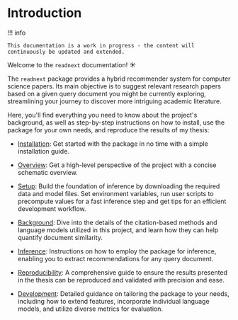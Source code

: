 # Introduction

!!! info

    This documentation is a work in progress - the content will continuously be updated and extended.

Welcome to the `readnext` documentation! ☀️

The `readnext` package provides a hybrid recommender system for computer science papers.
Its main objective is to suggest relevant research papers based on a given query document you might be currently exploring, streamlining your journey to discover more intriguing academic literature.

Here, you'll find everything you need to know about the project's background, as well as step-by-step instructions on how to install, use the package for your own needs, and reproduce the results of my thesis:

- [Installation](installation.md): Get started with the package in no time with a simple installation guide.

- [Overview](overview.md): Get a high-level perspective of the project with a concise schematic overview.

- [Setup](setup.md): Build the foundation of inference by downloading the required data and model files. Set environment variables, run user scripts to precompute values for a fast inference step and get tips for an efficient development workflow.

- [Background](background.md): Dive into the details of the citation-based methods and language models utilized in this project, and learn how they can help quantify document similarity.

- [Inference](inference.md): Instructions on how to employ the package for inference, enabling you to extract recommendations for any query document.

- [Reproducibility](reproducibility.md): A comprehensive guide to ensure the results presented in the thesis can be reproduced and validated with precision and ease.

- [Development](development.md): Detailed guidance on tailoring the package to your needs, including how to extend features, incorporate individual language models, and utilize diverse metrics for evaluation.
